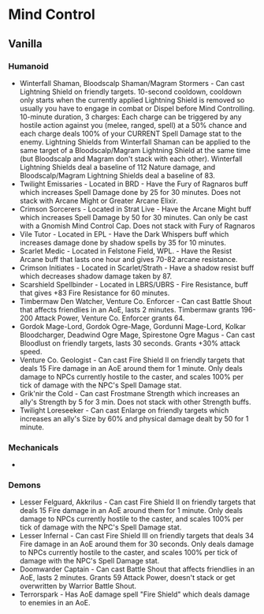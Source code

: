 # Mind Control

## Vanilla

### Humanoid
- Winterfall Shaman, Bloodscalp Shaman/Magram Stormers - Can cast Lightning Shield on friendly targets. 10-second cooldown, cooldown only starts when the currently applied Lightning Shield is removed so usually you have to engage in combat or Dispel before Mind Controlling. 10-minute duration, 3 charges: Each charge can be triggered by any hostile action against you (melee, ranged, spell) at a 50% chance and each charge deals 100% of your CURRENT Spell Damage stat to the enemy. Lightning Shields from Winterfall Shaman can be applied to the same target of a Bloodscalp/Magram Lightning Shield at the same time (but Bloodscalp and Magram don't stack with each other). Winterfall Lightning Shields deal a baseline of 112 Nature damage, and Bloodscalp/Magram Lightning Shields deal a baseline of 83.
- Twilight Emissaries - Located in BRD - Have the Fury of Ragnaros buff which increases Spell Damage done by 25 for 30 minutes. Does not stack with Arcane Might or Greater Arcane Elixir.
- Crimson Sorcerers - Located in Strat Live - Have the Arcane Might buff which increases Spell Damage by 50 for 30 minutes. Can only be cast with a Gnomish Mind Control Cap. Does not stack with Fury of Ragnaros
- Vile Tutor - Located in EPL - Have the Dark Whispers buff which increases damage done by shadow spells by 35 for 10 minutes.
- Scarlet Medic - Located in Felstone Field, WPL. - Have the Resist Arcane buff that lasts one hour and gives 70-82 arcane resistance.
- Crimson Initiates - Located in Scarlet/Strath - Have a shadow resist buff which decreases shadow damage taken by 87.
- Scarshield Spellbinder - Located in LBRS/UBRS - Fire Resistance, buff that gives +83 Fire Resistance for 60 minutes.
- Timbermaw Den Watcher, Venture Co. Enforcer - Can cast Battle Shout that affects friendlies in an AoE, lasts 2 minutes. Timbermaw grants 196-200 Attack Power, Venture Co. Enforcer grants 64.
- Gordok Mage-Lord, Gordok Ogre-Mage, Gordunni Mage-Lord, Kolkar Bloodcharger, Deadwind Ogre Mage, Spirestone Ogre Magus - Can cast Bloodlust on friendly targets, lasts 30 seconds. Grants +30% attack speed.
- Venture Co. Geologist - Can cast Fire Shield II on friendly targets that deals 15 Fire damage in an AoE around them for 1 minute. Only deals damage to NPCs currently hostile to the caster, and scales 100% per tick of damage with the NPC's Spell Damage stat.
- Grik'nir the Cold - Can cast Frostmane Strength which increases an ally's Strength by 5 for 3 min. Does not stack with other Strength buffs.
- Twilight Loreseeker - Can cast Enlarge on friendly targets which increases an ally's Size by 60% and physical damage dealt by 50 for 1 minute.

### Mechanicals
- 
### Demons
- Lesser Felguard, Akkrilus - Can cast Fire Shield II on friendly targets that deals 15 Fire damage in an AoE around them for 1 minute. Only deals damage to NPCs currently hostile to the caster, and scales 100% per tick of damage with the NPC's Spell Damage stat.
- Lesser Infernal - Can cast Fire Shield III on friendly targets that deals 34 Fire damage in an AoE around them for 30 seconds. Only deals damage to NPCs currently hostile to the caster, and scales 100% per tick of damage with the NPC's Spell Damage stat.
- Doomwarder Captain - Can cast Battle Shout that affects friendlies in an AoE, lasts 2 minutes. Grants 59 Attack Power, doesn't stack or get overwritten by Warrior Battle Shout.
- Terrorspark - Has AoE damage spell "Fire Shield" which deals damage to enemies in an AoE.
